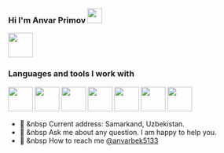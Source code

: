 ### Hi I'm Anvar Primov <img src = "https://media0.giphy.com/media/gM5qFksULw54NMWyry/giphy.gif?cid=ecf05e47yc038ldwnzo27qv5fsak36usf7tr2il5vc54qwfc&rid=giphy.gif&ct=s" width = 30px> <br/>
<a href = "https://www.t.me/anvar_primov"> <img src = "https://w7.pngwing.com/pngs/723/481/png-transparent-telegram-computer-icons-logo-instant-messaging-logo-telegram-blue-angle-triangle.png" width = 50px></a>
<br/>
### Languages and tools I work with
<code><img src = "https://encrypted-tbn0.gstatic.com/images?q=tbn:ANd9GcT_7KYaBxBtV4RNN48VVlcHLvyHauT0MzyMuQ&usqp=CAU" width = 50px></code>
<code><img src = "https://encrypted-tbn0.gstatic.com/images?q=tbn:ANd9GcQGiyhoob3jaWyC3fqSgNekqGObFj3-qupYhg&usqp=CAU" width = 50px></code>
<code><img src = "https://encrypted-tbn0.gstatic.com/images?q=tbn:ANd9GcSvk8vMn41bIamG741dvPM0N9OSumPyM3YoIg&usqp=CAU" width = 50px></code>
<code><img src = "https://encrypted-tbn0.gstatic.com/images?q=tbn:ANd9GcQG8a5JBp7fItY4adAXbFHqfD2NIRb2dAt-uA&usqp=CAU" width = 50px></code>
<code><img src = "https://encrypted-tbn0.gstatic.com/images?q=tbn:ANd9GcTOIQGmNgoOunfnV1PVBlQR5PHnpEU1m7MNHw&usqp=CAU" width = 50px></code>
<code><img src = "https://encrypted-tbn0.gstatic.com/images?q=tbn:ANd9GcR2rgJVKyhNLvVNwP4CML0h6GBW70HWK8446w&usqp=CAU" width = 50px></code>
<code><img src = "https://encrypted-tbn0.gstatic.com/images?q=tbn:ANd9GcSg0lPzYbICQVHN5kUK9g0HG7RpvdMe93Wc9Q&usqp=CAU" width = 50px></code>


- 📍 &nbsp Current address: Samarkand, Uzbekistan.
- 🧾 &nbsp Ask me about any question. I am happy to help you.
- 📲 &nbsp How to reach me [@anvarbek5133](https://www.instagram.com/anvarbek5133)
